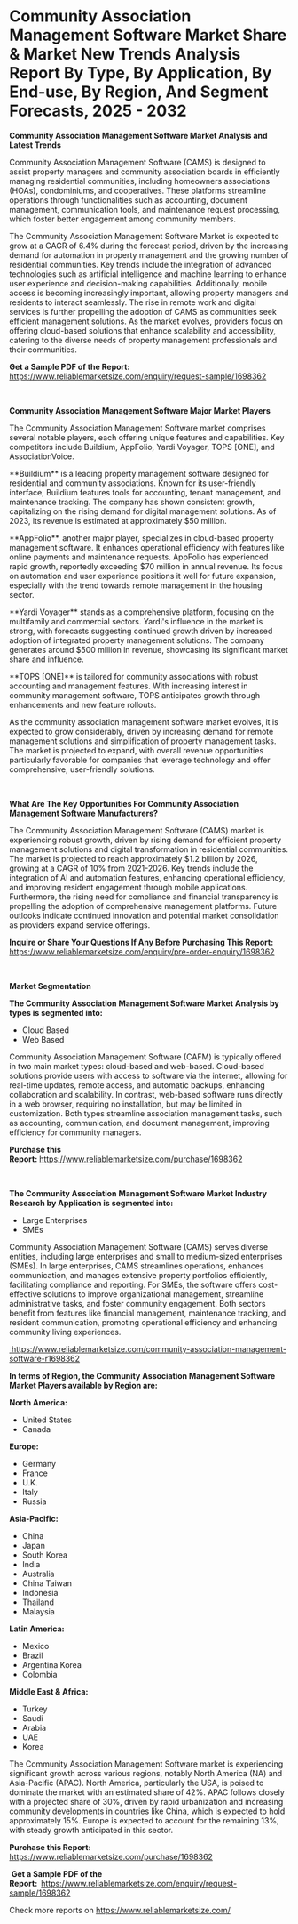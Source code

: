 <p><h1>Community Association Management Software Market Share & Market New Trends Analysis Report By Type, By Application, By End-use, By Region, And Segment Forecasts, 2025 - 2032</h1></p><p><strong>Community Association Management Software Market Analysis and Latest Trends</strong></p>
<p><p>Community Association Management Software (CAMS) is designed to assist property managers and community association boards in efficiently managing residential communities, including homeowners associations (HOAs), condominiums, and cooperatives. These platforms streamline operations through functionalities such as accounting, document management, communication tools, and maintenance request processing, which foster better engagement among community members.</p><p>The Community Association Management Software Market is expected to grow at a CAGR of 6.4% during the forecast period, driven by the increasing demand for automation in property management and the growing number of residential communities. Key trends include the integration of advanced technologies such as artificial intelligence and machine learning to enhance user experience and decision-making capabilities. Additionally, mobile access is becoming increasingly important, allowing property managers and residents to interact seamlessly. The rise in remote work and digital services is further propelling the adoption of CAMS as communities seek efficient management solutions. As the market evolves, providers focus on offering cloud-based solutions that enhance scalability and accessibility, catering to the diverse needs of property management professionals and their communities.</p></p>
<p><strong>Get a Sample PDF of the Report:&nbsp;</strong> <a href="https://www.reliablemarketsize.com/enquiry/request-sample/1698362?utm_campaign=3516&utm_medium=2&utm_source=Github&utm_content=ia&utm_term=27032025&utm_id=community-association-management-software">https://www.reliablemarketsize.com/enquiry/request-sample/1698362</a></p>
<p>&nbsp;</p>
<p><strong>Community Association Management Software Major Market Players</strong></p>
<p><p>The Community Association Management Software market comprises several notable players, each offering unique features and capabilities. Key competitors include Buildium, AppFolio, Yardi Voyager, TOPS [ONE], and AssociationVoice.</p><p>**Buildium** is a leading property management software designed for residential and community associations. Known for its user-friendly interface, Buildium features tools for accounting, tenant management, and maintenance tracking. The company has shown consistent growth, capitalizing on the rising demand for digital management solutions. As of 2023, its revenue is estimated at approximately $50 million.</p><p>**AppFolio**, another major player, specializes in cloud-based property management software. It enhances operational efficiency with features like online payments and maintenance requests. AppFolio has experienced rapid growth, reportedly exceeding $70 million in annual revenue. Its focus on automation and user experience positions it well for future expansion, especially with the trend towards remote management in the housing sector.</p><p>**Yardi Voyager** stands as a comprehensive platform, focusing on the multifamily and commercial sectors. Yardi's influence in the market is strong, with forecasts suggesting continued growth driven by increased adoption of integrated property management solutions. The company generates around $500 million in revenue, showcasing its significant market share and influence.</p><p>**TOPS [ONE]** is tailored for community associations with robust accounting and management features. With increasing interest in community management software, TOPS anticipates growth through enhancements and new feature rollouts.</p><p>As the community association management software market evolves, it is expected to grow considerably, driven by increasing demand for remote management solutions and simplification of property management tasks. The market is projected to expand, with overall revenue opportunities particularly favorable for companies that leverage technology and offer comprehensive, user-friendly solutions.</p></p>
<p>&nbsp;</p>
<p><strong>What Are The Key Opportunities For Community Association Management Software Manufacturers?</strong></p>
<p><p>The Community Association Management Software (CAMS) market is experiencing robust growth, driven by rising demand for efficient property management solutions and digital transformation in residential communities. The market is projected to reach approximately $1.2 billion by 2026, growing at a CAGR of 10% from 2021-2026. Key trends include the integration of AI and automation features, enhancing operational efficiency, and improving resident engagement through mobile applications. Furthermore, the rising need for compliance and financial transparency is propelling the adoption of comprehensive management platforms. Future outlooks indicate continued innovation and potential market consolidation as providers expand service offerings.</p></p>
<p><strong>Inquire or Share Your Questions If Any Before Purchasing This Report:</strong> <a href="https://www.reliablemarketsize.com/enquiry/pre-order-enquiry/1698362?utm_campaign=3516&utm_medium=2&utm_source=Github&utm_content=ia&utm_term=27032025&utm_id=community-association-management-software">https://www.reliablemarketsize.com/enquiry/pre-order-enquiry/1698362</a></p>
<p>&nbsp;</p>
<p><strong>Market Segmentation</strong></p>
<p><strong>The Community Association Management Software Market Analysis by types is segmented into:</strong></p>
<p><ul><li>Cloud Based</li><li>Web Based</li></ul></p>
<p><p>Community Association Management Software (CAFM) is typically offered in two main market types: cloud-based and web-based. Cloud-based solutions provide users with access to software via the internet, allowing for real-time updates, remote access, and automatic backups, enhancing collaboration and scalability. In contrast, web-based software runs directly in a web browser, requiring no installation, but may be limited in customization. Both types streamline association management tasks, such as accounting, communication, and document management, improving efficiency for community managers.</p></p>
<p><strong>Purchase this Report:&nbsp;</strong><a href="https://www.reliablemarketsize.com/purchase/1698362?utm_campaign=3516&utm_medium=2&utm_source=Github&utm_content=ia&utm_term=27032025&utm_id=community-association-management-software">https://www.reliablemarketsize.com/purchase/1698362</a></p>
<p>&nbsp;</p>
<p><strong>The Community Association Management Software Market Industry Research by Application is segmented into:</strong></p>
<p><ul><li>Large Enterprises</li><li>SMEs</li></ul></p>
<p><p>Community Association Management Software (CAMS) serves diverse entities, including large enterprises and small to medium-sized enterprises (SMEs). In large enterprises, CAMS streamlines operations, enhances communication, and manages extensive property portfolios efficiently, facilitating compliance and reporting. For SMEs, the software offers cost-effective solutions to improve organizational management, streamline administrative tasks, and foster community engagement. Both sectors benefit from features like financial management, maintenance tracking, and resident communication, promoting operational efficiency and enhancing community living experiences.</p></p>
<p><a href="https://www.reliablemarketsize.com/community-association-management-software-r1698362?utm_campaign=3516&utm_medium=2&utm_source=Github&utm_content=ia&utm_term=27032025&utm_id=community-association-management-software">&nbsp;https://www.reliablemarketsize.com/community-association-management-software-r1698362</a></p>
<p><strong>In terms of Region, the Community Association Management Software Market Players available by Region are:</strong></p>
<p>
    <p> <strong> North America: </strong>
        <ul>
            <li>United States</li>
            <li>Canada</li>
        </ul>
        </p> 
    <p> <strong> Europe: </strong>
        <ul>
            <li>Germany</li>
            <li>France</li>
            <li>U.K.</li>
            <li>Italy</li>
            <li>Russia</li>
        </ul>
        </p> 
    <p> <strong> Asia-Pacific: </strong>
        <ul>
            <li>China</li>
            <li>Japan</li>
            <li>South Korea</li>
            <li>India</li>
            <li>Australia</li>
            <li>China Taiwan</li>
            <li>Indonesia</li>
            <li>Thailand</li>
            <li>Malaysia</li>
        </ul>
        </p> 
    <p> <strong> Latin America: </strong>
        <ul>
            <li>Mexico</li>
            <li>Brazil</li>
            <li>Argentina Korea</li>
            <li>Colombia</li>
        </ul>
        </p> 
    <p> <strong> Middle East & Africa: </strong>
        <ul>
            <li>Turkey</li>
            <li>Saudi</li>
            <li>Arabia</li>
            <li>UAE</li>
            <li>Korea</li>
        </ul>
    </p>
    </p>
<p><p>The Community Association Management Software market is experiencing significant growth across various regions, notably North America (NA) and Asia-Pacific (APAC). North America, particularly the USA, is poised to dominate the market with an estimated share of 42%. APAC follows closely with a projected share of 30%, driven by rapid urbanization and increasing community developments in countries like China, which is expected to hold approximately 15%. Europe is expected to account for the remaining 13%, with steady growth anticipated in this sector.</p></p>
<p><strong>Purchase this Report: </strong><a href="https://www.reliablemarketsize.com/purchase/1698362?utm_campaign=3516&utm_medium=2&utm_source=Github&utm_content=ia&utm_term=27032025&utm_id=community-association-management-software">https://www.reliablemarketsize.com/purchase/1698362</a></p>
<p>&nbsp;<strong>Get a Sample PDF of the Report:&nbsp;&nbsp;</strong><a href="https://www.reliablemarketsize.com/enquiry/request-sample/1698362?utm_campaign=3516&utm_medium=2&utm_source=Github&utm_content=ia&utm_term=27032025&utm_id=community-association-management-software">https://www.reliablemarketsize.com/enquiry/request-sample/1698362</a></p>
<p><strong></strong></p>
<p>Check more reports on <a href="https://www.reliablemarketsize.com/?utm_campaign=3516&utm_medium=2&utm_source=Github&utm_content=ia&utm_term=27032025&utm_id=community-association-management-software">https://www.reliablemarketsize.com/</a></p>